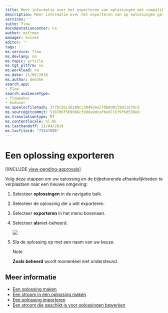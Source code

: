 ```yaml
---
title: Meer informatie over het exporteren van oplossingen met compatibele stromen | Microsoft Docs
description: Meer informatie over het exporteren van op oplossingen geschikte stromen.
services: ''
suite: flow
documentationcenter: na
author: msftman
manager: kvivek
editor: ''
tags: ''
ms.service: flow
ms.devlang: na
ms.topic: article
ms.tgt_pltfrm: na
ms.workload: na
ms.date: 11/05/2018
ms.author: deonhe
search.app:
- Flow
search.audienceType:
- flowmaker
- enduser
ms.openlocfilehash: 377bc56c16200cc30492ee279b8d0179d1167bcd
ms.sourcegitcommit: 510706f5699b6cf9dda9dcafbed715f9f6d559e8
ms.translationtype: MT
ms.contentlocale: nl-NL
ms.lasthandoff: 11/04/2019
ms.locfileid: "73547898"
---
```

# <a name="export-a-solution"></a>Een oplossing exporteren
[!INCLUDE [view-pending-approvals](includes/cc-rebrand.md)]

Volg deze stappen om uw oplossing en de bijbehorende afhankelijkheden te verplaatsen naar een nieuwe omgeving:

1. Selecteer **oplossingen** in de navigatie balk.
1. Selecteer de oplossing die u wilt exporteren.
1. Selecteer **exporteren** in het menu bovenaan.
1. Selecteer **als**niet-beheerd.

   ![](./media/export-flow-solution/flow-export-options.png)

1. Sla de oplossing op met een naam van uw keuze.

   > [!NOTE]
   > **Zoals beheerd** wordt momenteel niet ondersteund.

## <a name="learn-more"></a>Meer informatie

<!--from editor: Do you want to add Remove a solution-aware flow to this list?-->

* [Een oplossing maken](./overview-solution-flows.md)
* [Een stroom in een oplossing maken](./create-flow-solution.md)
* [Een oplossing importeren](./import-flow-solution.md)
* [Een stroom die geschikt is voor oplossingen bewerken](./edit-solution-aware-flow.md)
